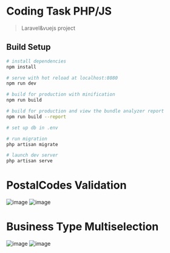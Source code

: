 # Coding Task PHP/JS

> Laravel&vuejs project

## Build Setup

``` bash
# install dependencies
npm install

# serve with hot reload at localhost:8080
npm run dev

# build for production with minification
npm run build

# build for production and view the bundle analyzer report
npm run build --report

# set up db in .env

# run migration
php artisan migrate

# launch dev server
php artisan serve
```

# PostalCodes Validation
![image](https://user-images.githubusercontent.com/55706752/120857314-8f881000-c570-11eb-8f5b-45a73c6a620f.png)
![image](https://user-images.githubusercontent.com/55706752/120857697-31a7f800-c571-11eb-967b-563ce7108fc0.png)

# Business Type Multiselection

![image](https://user-images.githubusercontent.com/55706752/120857267-7e3f0380-c570-11eb-8669-154691faa9bd.png)
![image](https://user-images.githubusercontent.com/55706752/120857525-eb529900-c570-11eb-97c7-cbb763122104.png)

